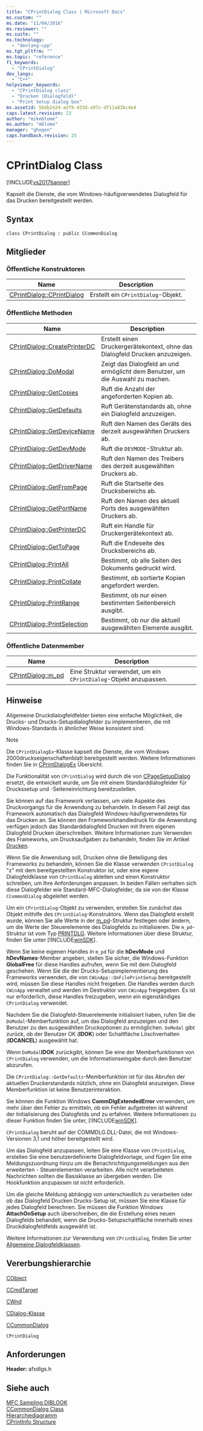 ```yaml
---
title: "CPrintDialog Class | Microsoft Docs"
ms.custom: ""
ms.date: "11/04/2016"
ms.reviewer: ""
ms.suite: ""
ms.technology: 
  - "devlang-cpp"
ms.tgt_pltfrm: ""
ms.topic: "reference"
f1_keywords: 
  - "CPrintDialog"
dev_langs: 
  - "C++"
helpviewer_keywords: 
  - "CPrintDialog class"
  - "Drucken (Dialogfeld)"
  - "Print Setup dialog box"
ms.assetid: 5bdb2424-adf8-433d-a97c-df11a83bc4e4
caps.latest.revision: 23
author: "mikeblome"
ms.author: "mblome"
manager: "ghogen"
caps.handback.revision: 25
---
```

# CPrintDialog Class
[!INCLUDE[vs2017banner](../../assembler/inline/includes/vs2017banner.md)]

Kapselt die Dienste, die vom Windows\-häufigverwendetes Dialogfeld für das Drucken bereitgestellt werden.  
  
## Syntax  
  
```  
class CPrintDialog : public CCommonDialog  
```  
  
## Mitglieder  
  
### Öffentliche Konstruktoren  
  
|Name|Description|  
|----------|-----------------|  
|[CPrintDialog::CPrintDialog](../Topic/CPrintDialog::CPrintDialog.md)|Erstellt ein `CPrintDialog`\-Objekt.|  
  
### Öffentliche Methoden  
  
|Name|Description|  
|----------|-----------------|  
|[CPrintDialog::CreatePrinterDC](../Topic/CPrintDialog::CreatePrinterDC.md)|Erstellt einen Druckergerätekontext, ohne das Dialogfeld Drucken anzuzeigen.|  
|[CPrintDialog::DoModal](../Topic/CPrintDialog::DoModal.md)|Zeigt das Dialogfeld an und ermöglicht dem Benutzer, um die Auswahl zu machen.|  
|[CPrintDialog::GetCopies](../Topic/CPrintDialog::GetCopies.md)|Ruft die Anzahl der angeforderten Kopien ab.|  
|[CPrintDialog::GetDefaults](../Topic/CPrintDialog::GetDefaults.md)|Ruft Gerätenstandards ab, ohne ein Dialogfeld anzuzeigen.|  
|[CPrintDialog::GetDeviceName](../Topic/CPrintDialog::GetDeviceName.md)|Ruft den Namen des Geräts des derzeit ausgewählten Druckers ab.|  
|[CPrintDialog::GetDevMode](../Topic/CPrintDialog::GetDevMode.md)|Ruft die `DEVMODE`\-Struktur ab.|  
|[CPrintDialog::GetDriverName](../Topic/CPrintDialog::GetDriverName.md)|Ruft den Namen des Treibers des derzeit ausgewählten Druckers ab.|  
|[CPrintDialog::GetFromPage](../Topic/CPrintDialog::GetFromPage.md)|Ruft die Startseite des Drucksbereichs ab.|  
|[CPrintDialog::GetPortName](../Topic/CPrintDialog::GetPortName.md)|Ruft den Namen des aktuell Ports des ausgewählten Druckers ab.|  
|[CPrintDialog::GetPrinterDC](../Topic/CPrintDialog::GetPrinterDC.md)|Ruft ein Handle für Druckergerätekontext ab.|  
|[CPrintDialog::GetToPage](../Topic/CPrintDialog::GetToPage.md)|Ruft die Endeseite des Drucksbereichs ab.|  
|[CPrintDialog::PrintAll](../Topic/CPrintDialog::PrintAll.md)|Bestimmt, ob alle Seiten des Dokuments gedruckt wird.|  
|[CPrintDialog::PrintCollate](../Topic/CPrintDialog::PrintCollate.md)|Bestimmt, ob sortierte Kopien angefordert werden.|  
|[CPrintDialog::PrintRange](../Topic/CPrintDialog::PrintRange.md)|Bestimmt, ob nur einen bestimmten Seitenbereich ausgibt.|  
|[CPrintDialog::PrintSelection](../Topic/CPrintDialog::PrintSelection.md)|Bestimmt, ob nur die aktuell ausgewählten Elemente ausgibt.|  
  
### Öffentliche Datenmember  
  
|Name|Description|  
|----------|-----------------|  
|[CPrintDialog::m\_pd](../Topic/CPrintDialog::m_pd.md)|Eine Struktur verwendet, um ein `CPrintDialog`\-Objekt anzupassen.|  
  
## Hinweise  
 Allgemeine Druckdialogfeldfelder bieten eine einfache Möglichkeit, die Drucks\- und Drucks\-Setupdialogfelder zu implementieren, die mit Windows\-Standards in ähnlicher Weise konsistent sind.  
  
> [!NOTE]
>  Die `CPrintDialogEx`\-Klasse kapselt die Dienste, die vom Windows 2000druckseigenschaftenblatt bereitgestellt werden.  Weitere Informationen finden Sie in [CPrintDialogEx](../../mfc/reference/cprintdialogex-class.md) Übersicht.  
  
 Die Funktionalität von `CPrintDialog` wird durch die von [CPageSetupDialog](../../mfc/reference/cpagesetupdialog-class.md) ersetzt, die entwickelt wurde, um Sie mit einem Standarddialogfelder für Druckssetup und \-Seiteneinrichtung bereitzustellen.  
  
 Sie können auf das Framework verlassen, um viele Aspekte des Druckvorgangs für die Anwendung zu behandeln.  In diesem Fall zeigt das Framework automatisch das Dialogfeld Windows\-häufigverwendetes für das Drucken an.  Sie können den Frameworkhandledruck für die Anwendung verfügen jedoch das Standarddialogfeld Drucken mit Ihrem eigenen Dialogfeld Drucken überschreiben.  Weitere Informationen zum Verwenden des Frameworks, um Drucksaufgaben zu behandeln, finden Sie im Artikel [Drucken](../../mfc/printing.md).  
  
 Wenn Sie die Anwendung soll, Drucken ohne die Beteiligung des Frameworks zu behandeln, können Sie die Klasse verwenden `CPrintDialog` "z" mit dem bereitgestellten Konstruktor ist, oder eine eigene Dialogfeldklasse von `CPrintDialog` ableiten und einen Konstruktor schreiben, um Ihre Anforderungen anpassen.  In beiden Fällen verhalten sich diese Dialogfelder wie Standard\-MFC\-Dialogfelder, da sie von der Klasse `CCommonDialog` abgeleitet werden.  
  
 Um ein `CPrintDialog`\-Objekt zu verwenden, erstellen Sie zunächst das Objekt mithilfe des `CPrintDialog`\-Konstruktors.  Wenn das Dialogfeld erstellt wurde, können Sie alle Werte in der [m\_pd](../Topic/CPrintDialog::m_pd.md)\-Struktur festlegen oder ändern, um die Werte der Steuerelemente des Dialogfelds zu initialisieren.  Die `m_pd`\-Struktur ist vom Typ [PRINTDLG](http://msdn.microsoft.com/library/windows/desktop/ms646843).  Weitere Informationen über diese Struktur, finden Sie unter [!INCLUDE[winSDK](../../atl/includes/winsdk_md.md)].  
  
 Wenn Sie keine eigenen Handles in `m_pd` für die **hDevMode** und **hDevNames**\-Member angeben, stellen Sie sicher, die Windows\-Funktion **GlobalFree** für diese Handles aufrufen, wenn Sie mit dem Dialogfeld geschehen.  Wenn Sie die der Drucks\-Setupimplementierung des Frameworks verwenden, die von `CWinApp::OnFilePrintSetup` bereitgestellt wird, müssen Sie diese Handles nicht freigeben.  Die Handles werden durch `CWinApp` verwaltet und werden im Destruktor von `CWinApp` freigegeben.  Es ist nur erforderlich, diese Handles freizugeben, wenn ein eigenständiges `CPrintDialog` verwendet.  
  
 Nachdem Sie die Dialogfeld\-Steuerelemente initialisiert haben, rufen Sie die `DoModal`\-Memberfunktion auf, um das Dialogfeld anzuzeigen und den Benutzer zu den ausgewählten Druckoptionen zu ermöglichen.  `DoModal` gibt zurück, ob der Benutzer OK \(**IDOK**\) oder Schaltfläche Löschverhalten \(**IDCANCEL**\) ausgewählt hat.  
  
 Wenn `DoModal`**IDOK** zurückgibt, können Sie eine der Memberfunktionen von `CPrintDialog` verwenden, um die Informationseingabe durch den Benutzer abzurufen.  
  
 Die `CPrintDialog::GetDefaults`\-Memberfunktion ist für das Abrufen der aktuellen Druckerstandards nützlich, ohne ein Dialogfeld anzuzeigen.  Diese Memberfunktion ist keine Benutzerinteraktion.  
  
 Sie können die Funktion Windows **CommDlgExtendedError** verwenden, um mehr über den Fehler zu ermitteln, ob ein Fehler aufgetreten ist während der Initialisierung des Dialogfelds und zu erfahren.  Weitere Informationen zu dieser Funktion finden Sie unter, [!INCLUDE[winSDK](../../atl/includes/winsdk_md.md)].  
  
 `CPrintDialog` beruht auf der COMMDLG.DLL\-Datei, die mit Windows\-Versionen 3,1 und höher bereitgestellt wird.  
  
 Um das Dialogfeld anzupassen, leiten Sie eine Klasse von `CPrintDialog`, erstellen Sie eine benutzerdefinierte Dialogfeldvorlage, und fügen Sie eine Meldungszuordnung hinzu um die Benachrichtigungsmeldungen aus den erweiterten \- Steuerelementen verarbeiten.  Alle nicht verarbeiteten Nachrichten sollten die Basisklasse an übergeben werden.  Die Hookfunktion anzupassen ist nicht erforderlich.  
  
 Um die gleiche Meldung abhängig von unterschiedlich zu verarbeiten oder ob das Dialogfeld Drucken Drucks\-Setup ist, müssen Sie eine Klasse für jedes Dialogfeld berechnen.  Sie müssen die Funktion Windows **AttachOnSetup** auch überschreiben, die die Erstellung eines neuen Dialogfelds behandelt, wenn die Drucks\-Setupschaltfläche innerhalb eines Druckdialogfeldfelds ausgewählt ist.  
  
 Weitere Informationen zur Verwendung von `CPrintDialog`, finden Sie unter [Allgemeine Dialogfeldklassen](../../mfc/common-dialog-classes.md).  
  
## Vererbungshierarchie  
 [CObject](../../mfc/reference/cobject-class.md)  
  
 [CCmdTarget](../../mfc/reference/ccmdtarget-class.md)  
  
 [CWnd](../../mfc/reference/cwnd-class.md)  
  
 [CDialog\-Klasse](../../mfc/reference/cdialog-class.md)  
  
 [CCommonDialog](../../mfc/reference/ccommondialog-class.md)  
  
 `CPrintDialog`  
  
## Anforderungen  
 **Header:**  afxdlgs.h  
  
## Siehe auch  
 [MFC Sampling DIBLOOK](../../top/visual-cpp-samples.md)   
 [CCommonDialog Class](../../mfc/reference/ccommondialog-class.md)   
 [Hierarchiediagramm](../../mfc/hierarchy-chart.md)   
 [CPrintInfo Structure](../../mfc/reference/cprintinfo-structure.md)